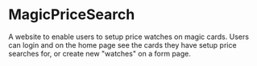 # MagicPriceSearch
A website to enable users to setup price watches on magic cards. Users can login and on the home page see the cards they have setup price searches for, or create new "watches" on a form page. 
